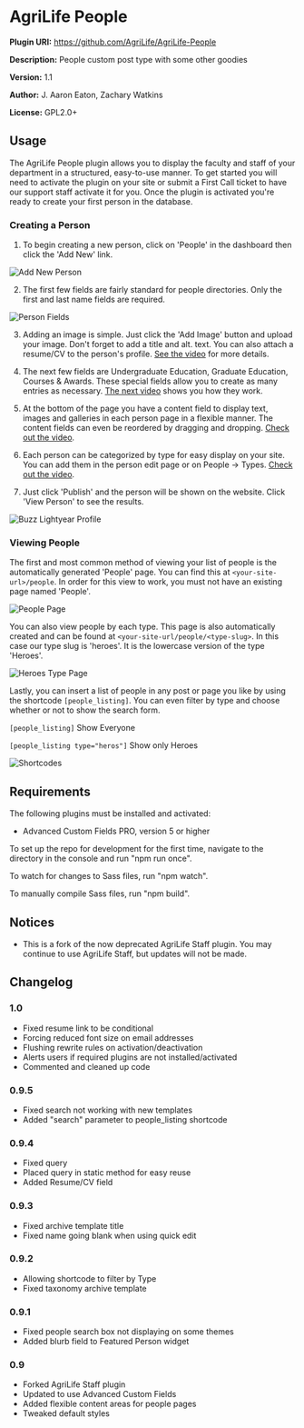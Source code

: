 # AgriLife People

__Plugin URI:__ https://github.com/AgriLife/AgriLife-People

__Description:__ People custom post type with some other goodies

__Version:__ 1.1

__Author:__ J. Aaron Eaton, Zachary Watkins

__License:__ GPL2.0+

## Usage

The AgriLife People plugin allows you to display the faculty and staff of your department in a structured, easy-to-use manner. To get started you will need to activate the plugin on your site or submit a First Call ticket to have our support staff activate it for you. Once the plugin is activated you're ready to create your first person in the database.

### Creating a Person

1. To begin creating a new person, click on 'People' in the dashboard then click the 'Add New' link.

![Add New Person](https://communications.agrilife.org/files/agrilife-people-documentation-media/add-new-300x188.png)

2. The first few fields are fairly standard for people directories. Only the first and last name fields are required.

![Person Fields](https://communications.agrilife.org/files/agrilife-people-documentation-media/Add_New_Person_‹_AgriLife_People_Demo_—_WordPress-300x194.png)

3. Adding an image is simple. Just click the 'Add Image' button and upload your image. Don't forget to add a title and alt. text. You can also attach a resume/CV to the person's profile. [See the video](https://communications.agrilife.org/files/agrilife-people-documentation-media/Adding-Files.mp4) for more details.

4. The next few fields are Undergraduate Education, Graduate Education, Courses & Awards. These special fields allow you to create as many entries as necessary. [The next video](https://communications.agrilife.org/files/agrilife-people-documentation-media/Repeaters1.mp4) shows you how they work.

5. At the bottom of the page you have a content field to display text, images and galleries in each person page in a flexible manner. The content fields can even be reordered by dragging and dropping. [Check out the video](https://communications.agrilife.org/files/agrilife-people-documentation-media/Content-Fields.mp4).

6. Each person can be categorized by type for easy display on your site. You can add them in the person edit page or on People -> Types.  [Check out the video](https://communications.agrilife.org/files/agrilife-people-documentation-media/Types.mp4).

7. Just click 'Publish' and the person will be shown on the website. Click 'View Person' to see the results.

![Buzz Lightyear Profile](https://communications.agrilife.org/files/agrilife-people-documentation-media/Lightyear__Buzz___AgriLife_People_Demo-300x194.png)

### Viewing People

The first and most common method of viewing your list of people is the automatically generated 'People' page. You can find this at `<your-site-url>/people`. In order for this view to work, you must not have an existing page named 'People'.

![People Page](https://communications.agrilife.org/files/agrilife-people-documentation-media/People___AgriLife_People_Demo-300x194.png)


You can also view people by each type. This page is also automatically created and can be found at `<your-site-url/people/<type-slug>`. In this case our type slug is 'heroes'. It is the lowercase version of the type 'Heroes'.

![Heroes Type Page](https://communications.agrilife.org/files/agrilife-people-documentation-media/Heroes___Types___AgriLife_People_Demo-300x194.png)

Lastly, you can insert a list of people in any post or page you like by using the shortcode `[people_listing]`. You can even filter by type and choose whether or not to show the search form.

`[people_listing]` Show Everyone

`[people_listing type="heros"]` Show only Heroes

![Shortcodes](https://communications.agrilife.org/files/agrilife-people-documentation-media/Add_New_Page_%E2%80%B9_AgriLife_People_Demo_%E2%80%94_WordPress.png)


## Requirements

The following plugins must be installed and activated:

* Advanced Custom Fields PRO, version 5 or higher

To set up the repo for development for the first time, navigate to the directory in the console and run "npm run once".

To watch for changes to Sass files, run "npm watch".

To manually compile Sass files, run "npm build".

## Notices

* This is a fork of the now deprecated AgriLife Staff plugin. You may continue to use AgriLife Staff, but updates will not be made.

## Changelog

### 1.0

* Fixed resume link to be conditional
* Forcing reduced font size on email addresses
* Flushing rewrite rules on activation/deactivation
* Alerts users if required plugins are not installed/activated
* Commented and cleaned up code

### 0.9.5

* Fixed search not working with new templates
* Added "search" parameter to people_listing shortcode

### 0.9.4

* Fixed query
* Placed query in static method for easy reuse
* Added Resume/CV field

### 0.9.3

* Fixed archive template title
* Fixed name going blank when using quick edit

### 0.9.2

* Allowing shortcode to filter by Type
* Fixed taxonomy archive template

### 0.9.1

* Fixed people search box not displaying on some themes
* Added blurb field to Featured Person widget

### 0.9

* Forked AgriLife Staff plugin
* Updated to use Advanced Custom Fields
* Added flexible content areas for people pages
* Tweaked default styles

